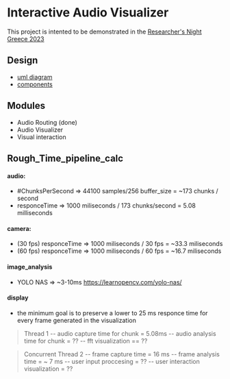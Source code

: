 # Interactive Audio Visualizer
This project is intented to be demonstrated in the [Researcher's Night Greece 2023](https://researchersnight.gr/)

## Design 
- [uml diagram](https://viewer.diagrams.net/index.html?tags=%7B%7D&highlight=0000ff&edit=https%3A%2F%2Fapp.diagrams.net%2F%3Fclient%3D1&layers=1&nav=1&title=uml#R7Z1Zc%2BOoFoB%2FjaucqUpKu%2BXHLJ1ZKl3Tt5PpnnnqIhK2NS0JXwkncT%2FMbx%2BQkKwFZNnW4ntDV6paIIQQfBwOhwOe6LfB288RWK8%2BIhf6E01x3yb63UTTVFMxyX80ZstibMNIY5aR57K4XcSj9wOySIXFbjwXxqWEGCEfe%2BtypIPCEDq4FAeiCL2Wky2QX37rGixhLeLRAX499qvn4hWLVRVld%2BMX6C1X7NW2yW48A%2Bf7MkKbkL0vRCFM7wQgy4YljVfARa%2BFKP3DRL%2BNEMLpVfB2C31ar1mNpc%2FdC%2B7mRY5giNs8MLPnlqqa84ViwbkN7Ut1lmbxAvwNq4cAeCGJmcYwjj0UXrCS421WUfGrF%2FiAfKN%2Bs8KBTyJVcrlAIX5kiWgY%2BN4yJNcOKRqMSMQLjLBHqvua3cBoTWKdlee7D2CLNvQDYkzqMgvdrFDk%2FSDZguwd5HaEGTmaVUrxSJ8k0QqJjWBM0nzKakXNox5AjFkaB%2Fk%2BWMfec17gAERLL7xBGKOAJcq%2B9N7z%2FVvkoyipAH2R%2FKO50kaHbpY6a9w0%2F8Bz2LUPnqF%2Fk1OS5ZRwQj8qQt9z5JKqLLyOJaK1ew8Cz6e96wuMXBCCrNLT%2BlC1OgyMD1rz8K0QxeD4GaIA4mhLkrC7hsFAZZ3YYsHXQoewWdyq0BfUOYsErBMu86x3NJILBmRLOPPy7%2BCcaDcURmcF3Q1tuWsqJVYRBG5c45R8My4zmlZ1tWrrtZ2x68MFFpIbr4HjhcuHJM2dsYv5zOqFRr2uPAwfSTwt0yuRnCQOkfwWfkLKynNdGCYkYYBBCiNFZo28ECd1ad6QP1K7t8qVOTHJd92SsLoLkz%2BaPMK3KCTfRzovfTckpL9CSvtNHQuxFNgPCgOD9L5WYGTpuuVCF3BxvXE99IgJDkGKhuODWIIxJBimNiYYZhMY1yHwt7EXSzTGQWNmj4mGJUDjixdvSNv9oDqK5GIMLlTFGBMMQwDGr1RvBQ4mOrAkYyQy9Jb6Zy9kqHMOGZXW973qPKiVOr%2Bn6QPSYD7ctfUTReHuUq3xoNd50DntnExAPqHYS2G%2Bi9K0lfYfp4nNlpqk3Uffr89%2B076%2FWbsAw%2BnzZrEg4wLpDJqyiEAAL1JJ8IJIllIQDEiJNeYQkUmhAiYFrUGaR96NecTWy%2BYRXa2PT5rCw3I264NLkX1k4UFq%2FEyMI9s1lKLqaFGVd%2F1TLCN8JHqRVJok4uyI4JhEBiRCZCuTRIxHBMcSMiARogmvJGI8Ing2kAGREBnHJBIjIsExfgyIhGhqLJEYEQmOsWRAJGwOEtIe1nET2y21xT7sYTrP4kk7Pcl6hdwp7fAXsu%2BPA8Z8zOHAqJvAJBlnQoamjjkqGCKTgyRjfDKMloNJP2TUTQ9FBx1pN383dnMjc8xhXF5ybWIqD8wsslsyRSYQL1xv8DfaT1OJ9Tep3ST4Df8kJdfRkiuXBCdZ0bl89CK4RG5kRH4U%2BJBwjARHa%2BHRCxyiOZLje8lH5nIjjZBwDAsHz7Y%2BGBwmb0VWmki6bWGurZzXxH2YSDLZ0%2BR7PmXzHSeplY2DSTtKETAgIGrbAUI7nZDfvgW%2Fff1mfn169a2nh3vwfWt8vxQ5ZvzDocSFEpIxINFbSpEuIKmLEdGyfASXXkxmtoliGU%2FpVrzbVPNkuNDakZwMyAlvzaUvhYIrTOqT1fJ2FmlIeTeGFDvbSCzen8m373VhRuHCKZoqS0tKF%2FKrUR6cpUsit8Qi9xJpTzkXRIb0UeSWWORuIq0q54LIkE6L3BJL95NB2rm1K2IH5hVuiUUG1pLWK20sowsErpmFKxF6M7OIvFL%2B4bIiLS2jocIztgyLisgkR9rKub9%2FmpJaBpiEf0o3fVJkkiipZwzNypBOrvefwWtsBr%2F%2F%2Ft%2Fwl3vn43Ie%2FMfmsZJYNq7iVQ2GnYlBFTRLgRNBVXCMAkILgNbihCaNU1lWBwYAfmXVJ3fX0XITQMpZg2mqaI9STjE06crhhqY06iN4KyU81PzUf2ub%2Bxvb4DR2TkD3rV2fp6VLGjB6oXuh6beBQHhKRkeCsqqQN8tKnlzsUA5WRWwXVDT0NKHc5J2VwYND742N%2BgTti%2BdClAyya7yJoORjRD7aCo%2F%2B%2BKhP7LJjFEAyE5Z0jEcHZ3fBsHRovLmc5dM6cr0XcrlMEUDrRA1L75A3FW6enXLG27MxrHaWfUOhUqC7hJniRcBcoSUi8%2BQPu9jKstkuzQNKDF%2B0sv6GGG%2BZAgY2GJWrEr55%2BM%2FC9V8sK3p991YMbLNASL72z2IgeYZ0IhbcPZaEsufSr6Of1NxkpAbQJnJgC0WWqJZL2NiTBBBE0Cdy7KVcEl6Lskc%2FoWQtP4NnZpfhMXSznEVaMPbUjot6RkolI6NiqUuropbRdRSBbSEZk3LCAud0l0XIDtc0wx28eV2dwHPd5jsWzymbQqLbktk5R9UzfKtH87bFSLe0xnw6oqj2GrWxVIZyWnKlOTm%2F7vpF2joC6QKc%2B7wXyEyZ%2BkcwLIszZzsRp%2B41PTydvmmdKDckppCehDIHBmvS0s%2BBjNggXuXjbi7b1cNke5%2B9rjweCDeIFMcCwWmzp%2FbfQ%2FtLVbqTIb65C1QfUE1VDHXtadOobN2pKoBtxclcrZRbrSo9AoHSWT%2BrTz%2Be6LyC1%2FkeaJ8qd7O9%2FlL5tCIxJgltrndNqib7bQP28CT%2F3YC92r0m0O5Z9pfKlaFk8%2FPMXpCGjh1tsiRosYhhLw3GOXYPUFsTicoOZnwfTafP7XLTWWffdKNOO8ggQT%2B6MGgoitU8%2FSCBTzDyyHdTQLocSlKLaedanpmtqGXi1DhSLhsVuVyzHXek59UKrHarW%2FFX%2FXgbPS0Q0Kl%2F%2BBzT%2F6ZEDvj0J1wu1j7Y0guO0zXRmojAmEjv64PWAw%2FfJ1w5X%2FPSarmZS%2B3AF4UvyMwxBdkhmm%2BuZZMBQ1ErqramGPuUbRrqSQRqHMuK2POnc1Fp75NwrQ0rlYxqxtCORGWtwOz02F6noZwz4Ion4Fd7gdxkcM6bDE6yYleNIHrWXwY55ZgPp8g9uIDo9IKEpVPgQaP1MQtJevNC0pCbDfjl4%2FkJJ06BfFikV%2BBorAy564BfPuFhDqnDwnS36VL6AQ5Nx5AbDrjlEx56J89AHZeMQU9L5qMhcieWaIyMxpCnJvPR0CQa54nG6I7lnBMRaxS8vy1sfTT1gKco81tadMKgPBX1PGTBkKcp8wkRnZwgCTkLQgY9VZlPiOjYBEnIeRAy5OnKfEJmtUYfYnXqSH%2BuSevVpL0uuKlFuvOVIn1WWeCpHpvTelG9YkLXelpUF72n30X1YxwWu6OuANpfJc6aqONAVgNxL3UieXCq43flUKfasmJb6swqDabaC3Wi9%2FS6Ppmdu%2Fv%2F6yabLfpfKYo%2BKS78z%2BzJoc5L%2FcvovfspDE63EvwC89A%2BtFZ1q8Ws2S28ml7TGxbk656v5pViFf6VstIt9WpuHNffq8OVMTNqefXsVGvWTeR%2FxDD6lZ7%2Bxu2v%2F3PumYbAKWXnnqnMjLJ7JlMLz9c9MxsXxnLPnM%2BNsoAz9WYJd%2BTusB7dOrU2OwTSn%2BPt3qFJK%2FOm2pUJRlsBYlX87VS74sDRkcIwM%2Fl6tdDRqpJen5mnKBgkGCGEi8nJTHT1EblUFH34Fw%3D%3D)
- [components](https://www.canva.com/design/DAFpRsyv-38/Y-kW1xyrYH6EtCSbobD1wQ/view?utm_content=DAFpRsyv-38&utm_campaign=designshare&utm_medium=link&utm_source=publishsharelink)

## Modules
- Audio Routing (done)
- Audio Visualizer
- Visual interaction


## Rough_Time_pipeline_calc
#### audio:
- #ChunksPerSecond => 44100 samples/256 buffer_size = ~173 chunks / second
- responceTime => 1000 miliseconds / 173 chunks/second = 5.08 milliseconds 

#### camera:
- (30 fps) responceTime => 1000 miliseconds / 30 fps = ~33.3 miliseconds
- (60 fps) responceTime => 1000 miliseconds / 60 fps = ~16.7 miliseconds

#### image_analysis
- YOLO NAS => ~3-10ms https://learnopencv.com/yolo-nas/

#### display
- the minimum goal is to preserve a lower to 25 ms responce time for every frame generated in the visualization
> Thread 1
-- audio capture time for chunk = 5.08ms 
-- audio analysis time for chunk = ??
-- fft visualization == ??

> Concurrent Thread 2
-- frame capture time = 16 ms
-- frame analysis time = ~ 7 ms
-- user input proccesing = ??
-- user interaction visualization = ??





